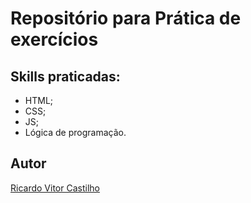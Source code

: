 # Repositório para Prática de exercícios
## Skills praticadas:
- HTML;
- CSS;
- JS;
- Lógica de programação.

## Autor
[Ricardo Vitor Castilho](https://github.com/RicardoVCastilho/)